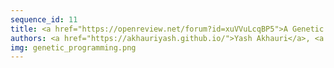 ```yaml
---
sequence_id: 11
title: <a href="https://openreview.net/forum?id=xuVVuLcqBP5">A Genetic Programming Approach To Zero-Shot Neural Architecture Ranking</a>
authors: <a href="https://akhauriyash.github.io/">Yash Akhauri</a>, <a href="https://www.intel.ca/content/www/ca/en/research/researchers/j--pablo-munoz.html">Juan Pablo Munoz</a>, <a href="https://scholar.google.com/citations?user=2rO3ZvEAAAAJ">Ravishankar Iyer</a>, <a href="https://scholar.google.com/citations?user=sWUGELEAAAAJ">Nilesh Jain</a>
img: genetic_programming.png
---
```

